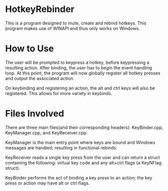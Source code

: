 # HotkeyRebinder
This is a program designed to mute, create and rebind hotkeys. This program makes use of WINAPI and thus only works on Windows.

# How to Use
The user will be prompted to keypress a hotkey, before keypressing a resulting action. After binding, the user has to begin the event handling loop. At this point, the program will now globally register all hotkey presses and output the associated action. 

On keybinding and registering an action, the alt and ctrl keys will also be registered. This allows for more variety in keybinds.

# Files Involved
There are three main files(and their corresponding headers): KeyBinder.cpp, KeyManager.cpp, and KeyReceiver.cpp.

KeyManager is the main entry point where keys are bound and Windows messages are handled; resulting in functional rebinds.

KeyReceiver reads a single key press from the user and can return a struct containing the following: virtual key code and any alt+ctrl flags (a KeyNFlag struct). 

KeyBinder performs the act of binding a key press to an action; the key press or action may have alt or ctrl flags.

